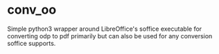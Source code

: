 conv_oo
=======

Simple python3 wrapper around LibreOffice's soffice executable for converting odp to pdf primarily
but can also be used for any conversion soffice supports.
